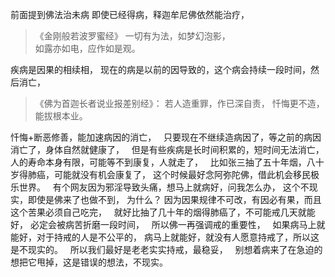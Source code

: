前面提到佛法治未病
即使已经得病，释迦牟尼佛依然能治疗，

> 《金刚般若波罗蜜经》
> 一切有为法，如梦幻泡影，  
> 如露亦如电，应作如是观。

疾病是因果的相续相，
现在的病是以前的因导致的，这个病会持续一段时间，然后消亡，

> 《佛为首迦长者说业报差别经》：
> 若人造重罪，作已深自责， 
> 忏悔更不造，能拔根本业。

忏悔+断恶修善，能加速病因的消亡，
&nbsp;
只要现在不继续造病因了，等之前的病因消亡了，身体自然就健康了，
&nbsp;
但是有些疾病是长时间积累的，短时间无法消亡，
人的寿命本身有限，可能等不到康复，人就走了，
&nbsp;
比如张三抽了五十年烟，八十岁得肺癌，可能就没有机会康复了，
这个时候最好念阿弥陀佛，借此机会移民极乐世界。
&nbsp;
有个网友因为邪淫导致头痛，想马上就病好，问我怎么办，
这个不现实，即使是佛来了也做不到，
为什么？
因为因果规律不可改，有因必有果，而且这个苦果必须自己吃完，
&nbsp;
就好比抽了几十年的烟得肺癌了，不可能戒几天就能好，
必定会被病苦折磨一段时间，
&nbsp;
所以佛一再强调戒的重要性，
&nbsp;
如果病马上就能好，对于持戒的人是不公平的，
病马上就能好，就没有人愿意持戒了，所以这是不现实的。
&nbsp;
所以我们最好是老老实实持戒，最稳妥，
&nbsp;
别想着病来了在急迫的想把它甩掉，这是错误的想法，不现实。
